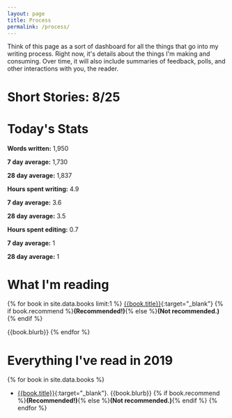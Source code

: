 ```yaml
---
layout: page
title: Process
permalink: /process/
---
```


Think of this page as a sort of dashboard for all the things that go into my writing
process. Right now, it's details about the things I'm making and consuming. Over time,
it will also include summaries of feedback, polls, and other interactions with you, the
reader.

# Short Stories: 8/25

# Today's Stats
**Words written:** 1,950    

**7 day average:** 1,730    

**28 day average:** 1,837  

**Hours spent writing:** 4.9  

**7 day average:** 3.6  

**28 day average:** 3.5  

**Hours spent editing:** 0.7  

**7 day average:** 1   

**28 day average:** 1  

# What I'm reading
{% for book in site.data.books limit:1 %}
[{{book.title}}]({{book.link}}){:target="_blank"} {% if book.recommend %}**(Recommended!)**{% else %}**(Not recommended.)**{% endif %}

{{book.blurb}} 
{% endfor %}

# Everything I've read in 2019
{% for book in site.data.books %}
- [{{book.title}}]({{book.link}}){:target="_blank"}. {{book.blurb}} {% if book.recommend %}**(Recommended!)**{% else %}**(Not recommended.)**{% endif %}
{% endfor %}
